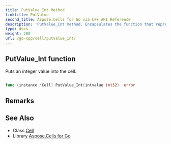 ```yaml
---
title: PutValue_Int Method 
linktitle: PutValue
second_title: Aspose.Cells for Go via C++ API Reference
description: 'PutValue_Int method. Encapsulates the function that represents putvalue in Go.'
type: docs
weight: 200
url: /go-cpp/cell/putvalue_int/
---
```


## PutValue_Int function

Puts an integer value into the cell.

```go

func (instance *Cell) PutValue_Int(intvalue int32)  error

```

## Remarks


## See Also

* Class [Cell](../)
* Library [Aspose.Cells for Go](../../)
